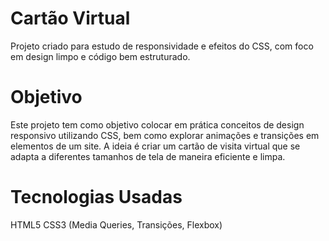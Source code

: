 # Cartão Virtual
Projeto criado para estudo de responsividade e efeitos do CSS, com foco em design limpo e código bem estruturado.

# Objetivo
Este projeto tem como objetivo colocar em prática conceitos de design responsivo utilizando CSS, bem como explorar animações e transições em elementos de um site. A ideia é criar um cartão de visita virtual que se adapta a diferentes tamanhos de tela de maneira eficiente e limpa.

# Tecnologias Usadas
HTML5
CSS3 (Media Queries, Transições, Flexbox)
